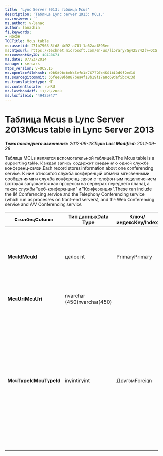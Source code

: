 ```yaml
---
title: 'Lync Server 2013: таблица Mcus'
description: 'Таблица Lync Server 2013: MCUs.'
ms.reviewer: ''
ms.author: v-lanac
author: lanachin
f1.keywords:
- NOCSH
TOCTitle: Mcus table
ms:assetid: 271b7963-8fd8-4d92-a701-1a62aaf895ee
ms:mtpsurl: https://technet.microsoft.com/en-us/library/Gg425742(v=OCS.15)
ms:contentKeyID: 48183674
ms.date: 07/23/2014
manager: serdars
mtps_version: v=OCS.15
ms.openlocfilehash: b0b5d0bcbebb5efc1d767776b4581b18d9f2ed18
ms.sourcegitcommit: 36fee89bb887bea4f18b19f17a8c69daf5bc423d
ms.translationtype: MT
ms.contentlocale: ru-RU
ms.lasthandoff: 11/26/2020
ms.locfileid: "49425747"
---
```

# <a name="mcus-table-in-lync-server-2013"></a><span data-ttu-id="db0bc-103">Таблица Mcus в Lync Server 2013</span><span class="sxs-lookup"><span data-stu-id="db0bc-103">Mcus table in Lync Server 2013</span></span>

<div data-xmlns="http://www.w3.org/1999/xhtml">

<div class="topic" data-xmlns="http://www.w3.org/1999/xhtml" data-msxsl="urn:schemas-microsoft-com:xslt" data-cs="https://msdn.microsoft.com/">

<div data-asp="https://msdn2.microsoft.com/asp">



</div>

<div id="mainSection">

<div id="mainBody"><span data-ttu-id="db0bc-104">

<span> </span></span><span class="sxs-lookup"><span data-stu-id="db0bc-104">

<span> </span></span></span>

<span data-ttu-id="db0bc-105">_**Тема последнего изменения:** 2012-09-28_</span><span class="sxs-lookup"><span data-stu-id="db0bc-105">_**Topic Last Modified:** 2012-09-28_</span></span>

<span data-ttu-id="db0bc-106">Таблица MCUs является вспомогательной таблицей.</span><span class="sxs-lookup"><span data-stu-id="db0bc-106">The Mcus table is a supporting table.</span></span> <span data-ttu-id="db0bc-107">Каждая запись содержит сведения о одной службе конференц-связи.</span><span class="sxs-lookup"><span data-stu-id="db0bc-107">Each record stores information about one conferencing service.</span></span> <span data-ttu-id="db0bc-108">К ним относятся служба конференций обмена мгновенными сообщениями и служба конференц-связи с телефонным подключением (которая запускается как процессы на серверах переднего плана), а также службы "веб-конференции" и "Конференция".</span><span class="sxs-lookup"><span data-stu-id="db0bc-108">These can include the IM Conferencing service and the Telephony Conferencing service (which run as processes on front-end servers), and the Web Conferencing service and A/V Conferencing service.</span></span>


<table>
<colgroup>
<col style="width: 25%" />
<col style="width: 25%" />
<col style="width: 25%" />
<col style="width: 25%" />
</colgroup>
<thead>
<tr class="header">
<th><span data-ttu-id="db0bc-109">Столбец</span><span class="sxs-lookup"><span data-stu-id="db0bc-109">Column</span></span></th>
<th><span data-ttu-id="db0bc-110">Тип данных</span><span class="sxs-lookup"><span data-stu-id="db0bc-110">Data Type</span></span></th>
<th><span data-ttu-id="db0bc-111">Ключ/индекс</span><span class="sxs-lookup"><span data-stu-id="db0bc-111">Key/Index</span></span></th>
<th><span data-ttu-id="db0bc-112">Сведения</span><span class="sxs-lookup"><span data-stu-id="db0bc-112">Details</span></span></th>
</tr>
</thead>
<tbody>
<tr class="odd">
<td><p><span data-ttu-id="db0bc-113"><strong>McuId</strong></span><span class="sxs-lookup"><span data-stu-id="db0bc-113"><strong>McuId</strong></span></span></p></td>
<td><p><span data-ttu-id="db0bc-114">целое</span><span class="sxs-lookup"><span data-stu-id="db0bc-114">int</span></span></p></td>
<td><p><span data-ttu-id="db0bc-115">Primary</span><span class="sxs-lookup"><span data-stu-id="db0bc-115">Primary</span></span></p></td>
<td><p><span data-ttu-id="db0bc-116">Уникальный номер, идентифицирующий этот сервер конференц-связи.</span><span class="sxs-lookup"><span data-stu-id="db0bc-116">Unique number identifying this conferencing server.</span></span></p></td>
</tr>
<tr class="even">
<td><p><span data-ttu-id="db0bc-117"><strong>McuUri</strong></span><span class="sxs-lookup"><span data-stu-id="db0bc-117"><strong>McuUri</strong></span></span></p></td>
<td><p><span data-ttu-id="db0bc-118">nvarchar (450)</span><span class="sxs-lookup"><span data-stu-id="db0bc-118">nvarchar(450)</span></span></p></td>
<td><p> </p></td>
<td><p> </p></td>
</tr>
<tr class="odd">
<td><p><span data-ttu-id="db0bc-119"><strong>McuTypeId</strong></span><span class="sxs-lookup"><span data-stu-id="db0bc-119"><strong>McuTypeId</strong></span></span></p></td>
<td><p><span data-ttu-id="db0bc-120">inyint</span><span class="sxs-lookup"><span data-stu-id="db0bc-120">inyint</span></span></p></td>
<td><p> <span data-ttu-id="db0bc-121">Другом</span><span class="sxs-lookup"><span data-stu-id="db0bc-121">Foreign</span></span></p></td>
<td><p><span data-ttu-id="db0bc-122">Тип сервера конференций, например conf: Chat (для мгновенных сообщений) или conf: аудио-видео.</span><span class="sxs-lookup"><span data-stu-id="db0bc-122">Conferencing server type, such as conf:chat (for IMs) or conf:audio-video.</span></span> <span data-ttu-id="db0bc-123">Для получения дополнительных сведений ознакомьтесь с <a href="lync-server-2013-uritypes-table.md">таблицей UriTypes в Lync Server 2013</a> .</span><span class="sxs-lookup"><span data-stu-id="db0bc-123">See the <a href="lync-server-2013-uritypes-table.md">UriTypes table in Lync Server 2013</a> for more information.</span></span></p></td>
</tr>
</tbody>
</table><span data-ttu-id="db0bc-124">


</div>

<span> </span>

</div>

</div>

</span><span class="sxs-lookup"><span data-stu-id="db0bc-124">


</div>

<span> </span>

</div>

</div>

</span></span></div>

